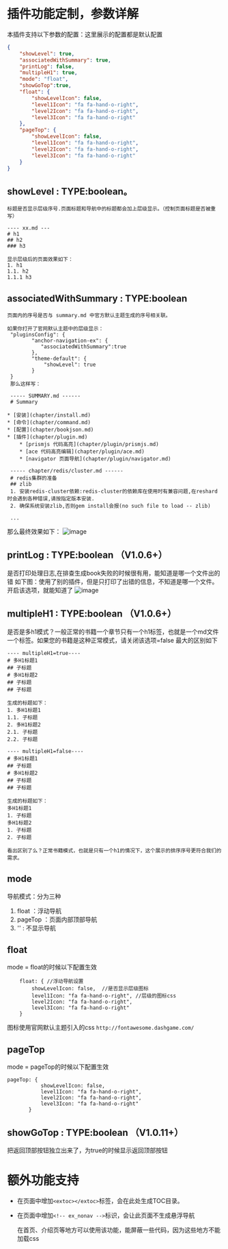 # 插件功能定制，参数详解
本插件支持以下参数的配置：这里展示的配置都是默认配置
```json
{
    "showLevel": true,
    "associatedWithSummary": true,
    "printLog": false,
    "multipleH1": true,
    "mode": "float",
    "showGoTop":true,
    "float": {
        "showLevelIcon": false,
        "level1Icon": "fa fa-hand-o-right",
        "level2Icon": "fa fa-hand-o-right",
        "level3Icon": "fa fa-hand-o-right"
    },
    "pageTop": {
        "showLevelIcon": false,
        "level1Icon": "fa fa-hand-o-right",
        "level2Icon": "fa fa-hand-o-right",
        "level3Icon": "fa fa-hand-o-right"
    }
}
```
## showLevel : TYPE:boolean。
    标题是否显示层级序号.页面标题和导航中的标题都会加上层级显示。（控制页面标题是否被重写）

```
---- xx.md ---
# h1
## h2
### h3

显示层级后的页面效果如下：
1. h1
1.1. h2
1.1.1 h3
```
## associatedWithSummary : TYPE:boolean
    页面内的序号是否与 summary.md 中官方默认主题生成的序号相关联。
```
如果你打开了官网默认主题中的层级显示：
 "pluginsConfig": {
        "anchor-navigation-ex": {
           "associatedWithSummary":true
        },
        "theme-default": {
            "showLevel": true
        }
 }
 那么这样写：

 ----- SUMMARY.md ------
 # Summary

* [安装](chapter/install.md)
* [命令](chapter/command.md)
* [配置](chapter/bookjson.md)
* [插件](chapter/plugin.md)
    * [prismjs 代码高亮](chapter/plugin/prismjs.md)
    * [ace 代码高亮编辑](chapter/plugin/ace.md)
    * [navigator 页面导航](chapter/plugin/navigator.md)

 ----- chapter/redis/cluster.md ------
 # redis集群的准备
 ## zlib
 1. 安装redis-cluster依赖:redis-cluster的依赖库在使用时有兼容问题,在reshard时会遇到各种错误,请按指定版本安装.
 2. 确保系统安装zlib,否则gem install会报(no such file to load -- zlib)

 ...
```
那么最终效果如下：
  ![image](https://raw.githubusercontent.com/zq99299/gitbook-plugin-anchor-navigation-ex/master/doc/images/层级关联显示.png)

## printLog : TYPE:boolean （V1.0.6+）
是否打印处理日志,在排查生成book失败的时候很有用，能知道是哪一个文件出的错
如下图：使用了别的插件，但是只打印了出错的信息，不知道是哪一个文件。开启该选项，就能知道了
![image](https://raw.githubusercontent.com/zq99299/gitbook-plugin-anchor-navigation-ex/master/doc/images/printlog.png)

## multipleH1 : TYPE:boolean  （V1.0.6+）
是否是多h1模式？一般正常的书籍一个章节只有一个h1标签，也就是一个md文件一个标签。如果您的书籍是这种正常模式，请关闭该选项=false
最大的区别如下
```
---- multipleH1=true----
# 多H1标题1
## 子标题
# 多H1标题2
## 子标题
## 子标题

生成的标题如下：
1. 多H1标题1
1.1. 子标题
2. 多H1标题2
2.1. 子标题
2.2. 子标题

---- multipleH1=false----
# 多H1标题1
## 子标题
# 多H1标题2
## 子标题
## 子标题

生成的标题如下：
多H1标题1
1. 子标题
多H1标题2
1. 子标题
2. 子标题

看出区别了么？正常书籍模式，也就是只有一个h1的情况下，这个展示的排序序号更符合我们的需求。
```

## mode
导航模式：分为三种

1. float ：浮动导航
2. pageTop ：页面内部顶部导航
3. '' : 不显示导航

## float
mode = float的时候以下配置生效
```
    float: { //浮动导航设置
        showLevelIcon: false,  //是否显示层级图标
        level1Icon: "fa fa-hand-o-right", //层级的图标css
        level2Icon: "fa fa-hand-o-right",
        level3Icon: "fa fa-hand-o-right"
    }
```
图标使用官网默认主题引入的css `http://fontawesome.dashgame.com/`

## pageTop 
mode = pageTop的时候以下配置生效
```
pageTop: {
           showLevelIcon: false,
           level1Icon: "fa fa-hand-o-right",
           level2Icon: "fa fa-hand-o-right",
           level3Icon: "fa fa-hand-o-right"
       }
```
## showGoTop  : TYPE:boolean （V1.0.11+）

把返回顶部按钮独立出来了，为true的时候显示返回顶部按钮

# 额外功能支持

- 在页面中增加`<extoc></extoc>`标签，会在此处生成TOC目录。
- 在页面中增加`<!-- ex_nonav -->`标识，会让此页面不生成悬浮导航

    在首页、介绍页等地方可以使用该功能，能屏蔽一些代码，因为这些地方不能加载css